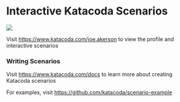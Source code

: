 # Interactive Katacoda Scenarios

[![](http://shields.katacoda.com/katacoda/joe.akerson/count.svg)](https://www.katacoda.com/joe.akerson "Get your profile on Katacoda.com")

Visit https://www.katacoda.com/joe.akerson to view the profile and interactive scenarios

### Writing Scenarios
Visit https://www.katacoda.com/docs to learn more about creating Katacoda scenarios

For examples, visit https://github.com/katacoda/scenario-example
